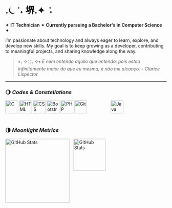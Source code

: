 # .⏾ ݁ ˖ 堺.✦︎ ݁ ˖

✦︎ **IT Technician** ✦︎ **Currently pursuing a Bachelor's in Computer Science** ✦︎

I’m passionate about technology and always eager to learn, explore, and develop new skills. My goal is to keep growing as a developer, contributing to meaningful projects, and sharing knowledge along the way.

> ⭒₊ ⊹🌕₊ ⊹⭑ *E nem entendo aquilo que entendo: pois estou infinitamente maior do que eu mesma, e não me alcanço. - Clarice Lispector.*

---

### 🌖 _Codes & Constellations_
<img 
    align="left" 
    alt="C"
    title="C" 
    height="40px"
    src="https://cdn.jsdelivr.net/gh/devicons/devicon@latest/icons/c/c-original.svg" 
/>
<img 
    align="left" 
    alt="HTML"
    title="HTML" 
    height="40px"
    src="https://cdn.jsdelivr.net/gh/devicons/devicon@latest/icons/html5/html5-original.svg" 
/>
<img 
    align="left" 
    alt="CSS" 
    title="CSS"
    height="40px"
    src="https://cdn.jsdelivr.net/gh/devicons/devicon@latest/icons/css3/css3-original.svg" 
/>
<img 
    align="left" 
    alt="Bootstrap"
    title="Bootstrap" 
    height="40px"
    src="https://cdn.jsdelivr.net/gh/devicons/devicon@latest/icons/bootstrap/bootstrap-original.svg" 
/>
<img 
    align="left" 
    alt="PHP" 
    title="PHP"
    height="40px"
    src="https://cdn.jsdelivr.net/gh/devicons/devicon@latest/icons/php/php-original.svg" 
/>
<img 
    alt="Git" 
    title="Git"
    height="40px"
    style="padding-right: 50px;" 
    src="https://cdn.jsdelivr.net/gh/devicons/devicon@latest/icons/git/git-original.svg" 
/>
<img  
    alt="Java"
    title="Java" 
    height="40px"
    style="padding-left: 20px;" 
    src="https://cdn.jsdelivr.net/gh/devicons/devicon@latest/icons/java/java-original.svg" 
/>
<br clear="left"/><br/>

### 🌗 _Moonlight Metrics_

<p>
    <img 
        align="left" 
        alt="GitHub Stats" 
        height="200" 
        style="padding-right: 10px;" 
        src="https://github-readme-stats-lemon-mu-73.vercel.app/api?username=luanasakai&show_icons=true&theme=catppuccin_mocha&include_all_commits=true" 
    />
    <img 
      align="left" 
      alt="GitHub Stats" 
      height="100" 
      src="https://github-readme-stats-lemon-mu-73.vercel.app/api/top-langs/?username=luanasakai&theme=catppuccin_mocha&layout=compact&langs_count=9" 
  />
</p>

<!-- @import "[TOC]" {cmd="toc" depthFrom=1 depthTo=6 orderedList=false}

<p align="left">
    <a href="https://www.youtube.com/@larissakich?sub_confirmation=1">
        <img 
            alt="youtube subscribers" 
            title="Inscreva-se no meu canal" 
            src="https://custom-icon-badges.demolab.com/badge/custom-badge-blue.svg?logo=paintbrush&logoColor=white"
        />
    </a>
    <a href="https://www.youtube.com/@larissakich">
        <img 
            alt="youtube views" 
            title="Vizualizações no YouTube" 
            src="https://custom-icon-badges.demolab.com/youtube/channel/views/UCo-gJ8RnTn5akHqHvO55DVA?color=%23E1AD0E&logo=eye&logoColor=white&style=for-the-badge&labelColor=C79600"
        />
    </a> 
    <a href="https://github.com/Larissakich?tab=repositories&sort=stargazers">
        <img 
            alt="Total de estrelas" 
            title="Total de estrelas GitHub" 
            src="https://custom-icon-badges.demolab.com/github/stars/Larissakich?color=55960c&style=for-the-badge&labelColor=488207&logo=star&label=estrelas"
        />
    </a>
    <a href="https://github.com/Larissakich?tab=followers">
        <img 
            alt="Seguidores" 
            title="Me siga no GitHub" 
            src="https://custom-icon-badges.demolab.com/github/followers/Larissakich?color=236ad3&labelColor=1155ba&style=for-the-badge&logo=github&label=Seguidores&logoColor=white"
        />
    </a>
</p>

-->
